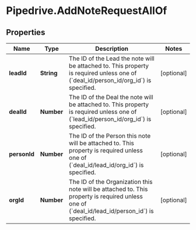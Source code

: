 # Pipedrive.AddNoteRequestAllOf

## Properties

Name | Type | Description | Notes
------------ | ------------- | ------------- | -------------
**leadId** | **String** | The ID of the Lead the note will be attached to. This property is required unless one of (&#x60;deal_id/person_id/org_id&#x60;) is specified. | [optional] 
**dealId** | **Number** | The ID of the Deal the note will be attached to. This property is required unless one of (&#x60;lead_id/person_id/org_id&#x60;) is specified. | [optional] 
**personId** | **Number** | The ID of the Person this note will be attached to. This property is required unless one of (&#x60;deal_id/lead_id/org_id&#x60;) is specified. | [optional] 
**orgId** | **Number** | The ID of the Organization this note will be attached to. This property is required unless one of (&#x60;deal_id/lead_id/person_id&#x60;) is specified. | [optional] 


